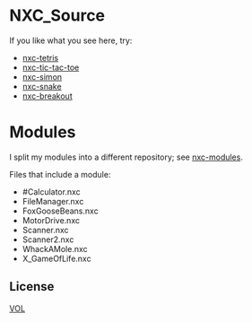 # NXC_Source

If you like what you see here, try:
- [nxc-tetris](https://github.com/ArtskydJ/nxc-tetris)
- [nxc-tic-tac-toe](https://github.com/ArtskydJ/nxc-tic-tac-toe)
- [nxc-simon](https://github.com/ArtskydJ/nxc-simon)
- [nxc-snake](https://github.com/ArtskydJ/nxc-snake)
- [nxc-breakout](https://github.com/ArtskydJ/nxc-breakout)

# Modules

I split my modules into a different repository; see [nxc-modules](https://github.com/ArtskydJ/nxt-modules).

Files that include a module:
- #Calculator.nxc
- FileManager.nxc
- FoxGooseBeans.nxc
- MotorDrive.nxc
- Scanner.nxc
- Scanner2.nxc
- WhackAMole.nxc
- X_GameOfLife.nxc

## License

[VOL](http://veryopenlicense.com)

